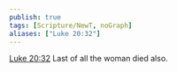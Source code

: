 ```yaml
---
publish: true
tags: [Scripture/NewT, noGraph]
aliases: ["Luke 20:32"]
---
```

[Luke 20:32](https://churchofjesuschrist.org/study/scriptures/nt/luke/20?lang=eng&id=p32#p32) Last of all the woman died also.
